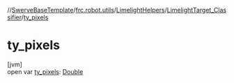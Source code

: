 //[SwerveBaseTemplate](../../../../index.md)/[frc.robot.utils](../../index.md)/[LimelightHelpers](../index.md)/[LimelightTarget_Classifier](index.md)/[ty_pixels](ty_pixels.md)

# ty_pixels

[jvm]\
open var [ty_pixels](ty_pixels.md): [Double](https://kotlinlang.org/api/latest/jvm/stdlib/kotlin/-double/index.html)
